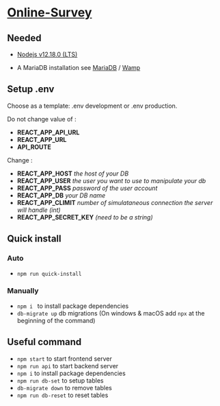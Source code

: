# [Online-Survey](https://www.online-survey.app)

## Needed

* [Nodejs v12.18.0 (LTS)](https://nodejs.org/en/download/)

* A MariaDB installation see [MariaDB](https://mariadb.org/) / [Wamp](https://www.wampserver.com/)

## Setup .env

Choose as a template: .env development or .env production.

Do not change value of :

- **REACT_APP_API_URL**
- **REACT_APP_URL**
- **API_ROUTE**

Change :

- **REACT_APP_HOST** *the host of your DB*
- **REACT_APP_USER** *the user you want to use to manipulate your db*
- **REACT_APP_PASS** *password of the user account*
- **REACT_APP_DB** *your DB name*
- **REACT_APP_CLIMIT** *number of simulataneous connection the server will handle (int)*
- **REACT_APP_SECRET_KEY** *(need to be a string)*

## Quick install 

### Auto

* `npm run quick-install`

### Manually

* `npm i ` to install package dependencies
* `db-migrate up` db migrations (On windows & macOS add `npx` at the beginning of the command)

## Useful command

* `npm start` to start frontend server
* `npm run api` to start backend server
* `npm i` to install package dependencies
* `npm run db-set` to setup tables
* `db-migrate down` to remove tables
* `npm run db-reset` to reset tables

